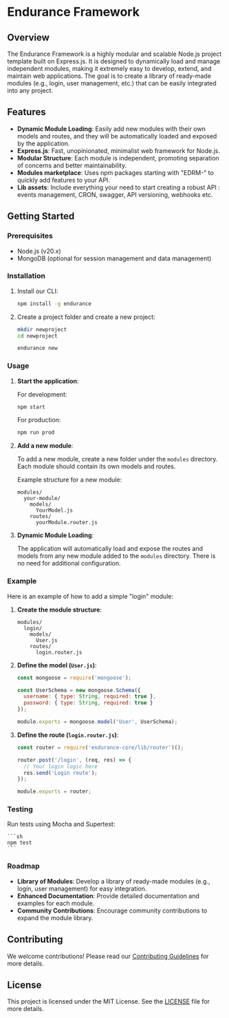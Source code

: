 # Endurance Framework

## Overview

The Endurance Framework is a highly modular and scalable Node.js project template built on Express.js. It is designed to dynamically load and manage independent modules, making it extremely easy to develop, extend, and maintain web applications. The goal is to create a library of ready-made modules (e.g., login, user management, etc.) that can be easily integrated into any project.

## Features

- **Dynamic Module Loading**: Easily add new modules with their own models and routes, and they will be automatically loaded and exposed by the application.
- **Express.js**: Fast, unopinionated, minimalist web framework for Node.js.
- **Modular Structure**: Each module is independent, promoting separation of concerns and better maintainability.
- **Modules marketplace**: Uses npm packages starting with "EDRM-" to quickly add features to your API. 
- **Lib assets**: Include everything your need to start creating a robust API : events management, CRON, swagger, API versioning, webhooks etc.

## Getting Started

### Prerequisites

- Node.js (v20.x)
- MongoDB (optional for session management and data management)

### Installation

1. Install our CLI:

    ```sh
    npm install -g endurance
    ```

2. Create a project folder and create a new project:

    ```sh
    mkdir newproject
    cd newproject

    endurance new
    ```

### Usage

1. **Start the application**:

    For development:

    ```sh
    npm start
    ```

    For production:

    ```sh
    npm run prod
    ```

2. **Add a new module**:

    To add a new module, create a new folder under the `modules` directory. Each module should contain its own models and routes.

    Example structure for a new module:

    ```
    modules/
      your-module/
        models/
          YourModel.js
        routes/
          yourModule.router.js
    ```

3. **Dynamic Module Loading**:

    The application will automatically load and expose the routes and models from any new module added to the `modules` directory. There is no need for additional configuration.

### Example

Here is an example of how to add a simple "login" module:

1. **Create the module structure**:

    ```
    modules/
      login/
        models/
          User.js
        routes/
          login.router.js
    ```

2. **Define the model (`User.js`)**:

    ```javascript
    const mongoose = require('mongoose');

    const UserSchema = new mongoose.Schema({
      username: { type: String, required: true },
      password: { type: String, required: true }
    });

    module.exports = mongoose.model('User', UserSchema);
    ```

3. **Define the route (`login.router.js`)**:

    ```javascript
    const router = require('endurance-core/lib/router')();

    router.post('/login', (req, res) => {
      // Your login logic here
      res.send('Login route');
    });

    module.exports = router;
    ```

### Testing

Run tests using Mocha and Supertest:

    ```sh
    npm test
    ```

### Roadmap

- **Library of Modules**: Develop a library of ready-made modules (e.g., login, user management) for easy integration.
- **Enhanced Documentation**: Provide detailed documentation and examples for each module.
- **Community Contributions**: Encourage community contributions to expand the module library.

## Contributing

We welcome contributions! Please read our [Contributing Guidelines](CONTRIBUTING.md) for more details.

## License

This project is licensed under the MIT License. See the [LICENSE](LICENSE) file for more details.
